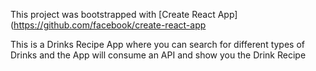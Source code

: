 This project was bootstrapped with [Create React App](https://github.com/facebook/create-react-app

This is a Drinks Recipe App where you can search for different types of Drinks and the App will consume an API and show you the Drink Recipe